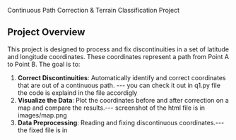 Continuous Path Correction & Terrain Classification Project

 ## Project Overview

This project is designed to process and fix discontinuities in a set of latitude and longitude coordinates. These coordinates represent a path from Point A to Point B. The goal is to:


1. **Correct Discontinuities**: Automatically identify and correct coordinates that are out of a continuous path. --- you can check it out in q1.py file the code is explaind in the file accordigly
2. **Visualize the Data**: Plot the coordinates before and after correction on a map and compare the results.--- screenshot of the html file is in images/map.png
3. **Data Preprocessing**: Reading and fixing discontinuous coordinates.--- the fixed file is in 
